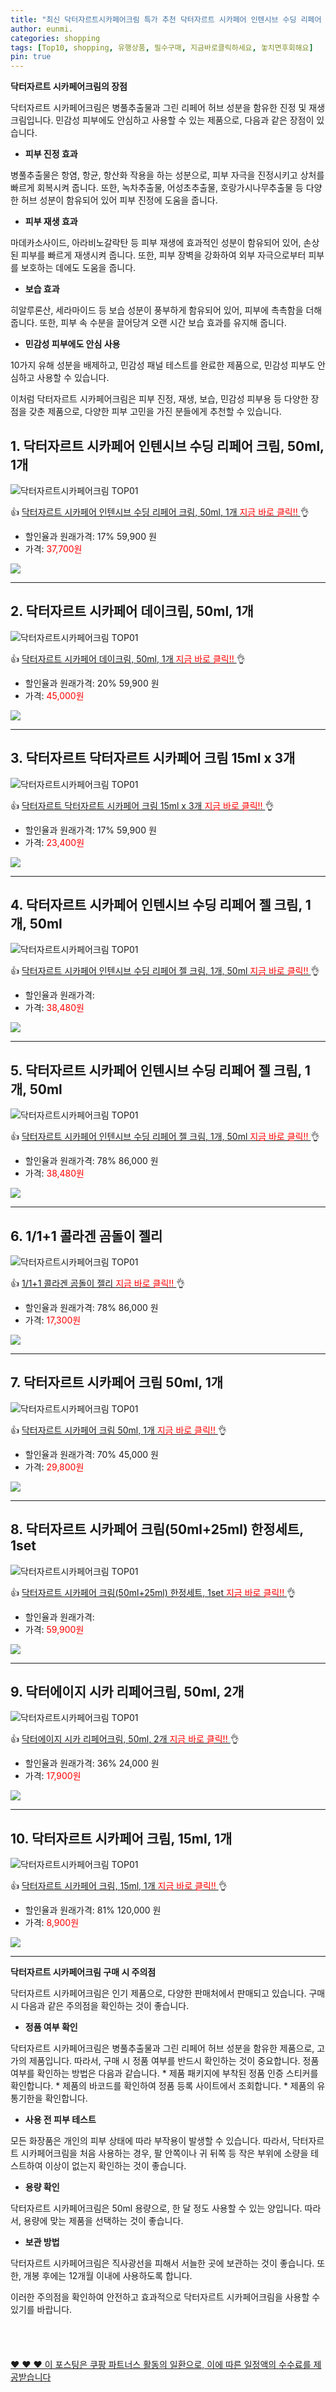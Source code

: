 ```yaml
---
title: "최신 닥터자르트시카페어크림 특가 추천 닥터자르트 시카페어 인텐시브 수딩 리페어 크림, 50ml, 1개 비교 장점"
author: eunmi.
categories: shopping
tags: [Top10, shopping, 유행상품, 필수구매, 지금바로클릭하세요, 놓치면후회해요]
pin: true
---
```

**닥터자르트 시카페어크림의 장점**

닥터자르트 시카페어크림은 병풀추출물과 그린 리페어 허브 성분을 함유한 진정 및 재생 크림입니다. 민감성 피부에도 안심하고 사용할 수 있는 제품으로, 다음과 같은 장점이 있습니다.

* **피부 진정 효과**

병풀추출물은 항염, 항균, 항산화 작용을 하는 성분으로, 피부 자극을 진정시키고 상처를 빠르게 회복시켜 줍니다. 또한, 녹차추출물, 어성초추출물, 호랑가시나무추출물 등 다양한 허브 성분이 함유되어 있어 피부 진정에 도움을 줍니다.

* **피부 재생 효과**

마데카소사이드, 아라비노갈락탄 등 피부 재생에 효과적인 성분이 함유되어 있어, 손상된 피부를 빠르게 재생시켜 줍니다. 또한, 피부 장벽을 강화하여 외부 자극으로부터 피부를 보호하는 데에도 도움을 줍니다.

* **보습 효과**

히알루론산, 세라마이드 등 보습 성분이 풍부하게 함유되어 있어, 피부에 촉촉함을 더해줍니다. 또한, 피부 속 수분을 끌어당겨 오랜 시간 보습 효과를 유지해 줍니다.

* **민감성 피부에도 안심 사용**

10가지 유해 성분을 배제하고, 민감성 패널 테스트를 완료한 제품으로, 민감성 피부도 안심하고 사용할 수 있습니다.

이처럼 닥터자르트 시카페어크림은 피부 진정, 재생, 보습, 민감성 피부용 등 다양한 장점을 갖춘 제품으로, 다양한 피부 고민을 가진 분들에게 추천할 수 있습니다.

   

## 1. 닥터자르트 시카페어 인텐시브 수딩 리페어 크림, 50ml, 1개

![닥터자르트시카페어크림 TOP01](https://thumbnail7.coupangcdn.com/thumbnails/remote/230x230ex/image/retail/images/2023/02/22/13/0/dacacdec-20d7-4e24-a634-c7d9219197cb.jpg)


👍 [닥터자르트 시카페어 인텐시브 수딩 리페어 크림, 50ml, 1개 <font color=red> 지금 바로 클릭!! </font> ](https://link.coupang.com/re/AFFSDP?lptag=AF3617701&subid=GithubCoopas&pageKey=7006667432&traceid=V0-153&itemId=17991439782&vendorItemId=85147991318) 👌 


- 할인율과 원래가격: 17%  59,900   원
- 가격: <span style='color:red'>37,700원</span>

[![](/discount_price.png)](https://link.coupang.com/re/AFFSDP?lptag=AF3617701&subid=GithubCoopas&pageKey=7006667432&traceid=V0-153&itemId=17991439782&vendorItemId=85147991318)

---


   

## 2. 닥터자르트 시카페어 데이크림, 50ml, 1개

![닥터자르트시카페어크림 TOP01](https://thumbnail6.coupangcdn.com/thumbnails/remote/230x230ex/image/vendor_inventory/d14d/793c53ae18a67a2a790e07ac0de1f55f9ee07a77558779f66fd6ae115f5b.jpg)


👍 [닥터자르트 시카페어 데이크림, 50ml, 1개 <font color=red> 지금 바로 클릭!! </font> ](https://link.coupang.com/re/AFFSDP?lptag=AF3617701&subid=GithubCoopas&pageKey=7006667432&traceid=V0-153&itemId=17203242826&vendorItemId=85000520218) 👌 


- 할인율과 원래가격: 20%  59,900   원
- 가격: <span style='color:red'>45,000원</span>

[![](/discount_price.png)](https://link.coupang.com/re/AFFSDP?lptag=AF3617701&subid=GithubCoopas&pageKey=7006667432&traceid=V0-153&itemId=17203242826&vendorItemId=85000520218)

---


   

## 3. 닥터자르트 닥터자르트 시카페어 크림 15ml x 3개

![닥터자르트시카페어크림 TOP01](https://thumbnail10.coupangcdn.com/thumbnails/remote/230x230ex/image/vendor_inventory/1959/bd3078ccbfff88ed896405dd39717f1de80877dfac5b53d8f3c149ebefb5.jpg)


👍 [닥터자르트 닥터자르트 시카페어 크림 15ml x 3개 <font color=red> 지금 바로 클릭!! </font> ](https://link.coupang.com/re/AFFSDP?lptag=AF3617701&subid=GithubCoopas&pageKey=7006667432&traceid=V0-153&itemId=18433742049&vendorItemId=85727060641) 👌 


- 할인율과 원래가격: 17%  59,900   원
- 가격: <span style='color:red'>23,400원</span>

[![](/discount_price.png)](https://link.coupang.com/re/AFFSDP?lptag=AF3617701&subid=GithubCoopas&pageKey=7006667432&traceid=V0-153&itemId=18433742049&vendorItemId=85727060641)

---


   

## 4. 닥터자르트 시카페어 인텐시브 수딩 리페어 젤 크림, 1개, 50ml

![닥터자르트시카페어크림 TOP01](https://thumbnail7.coupangcdn.com/thumbnails/remote/230x230ex/image/rs_quotation_api/6lfgomwv/f769393363664d3d8b642da43758685f.jpg)


👍 [닥터자르트 시카페어 인텐시브 수딩 리페어 젤 크림, 1개, 50ml <font color=red> 지금 바로 클릭!! </font> ](https://link.coupang.com/re/AFFSDP?lptag=AF3617701&subid=GithubCoopas&pageKey=7154005163&traceid=V0-153&itemId=17991529421&vendorItemId=85148081000) 👌 


- 할인율과 원래가격: 
- 가격: <span style='color:red'>38,480원</span>

[![](/discount_price.png)](https://link.coupang.com/re/AFFSDP?lptag=AF3617701&subid=GithubCoopas&pageKey=7154005163&traceid=V0-153&itemId=17991529421&vendorItemId=85148081000)

---


   

## 5. 닥터자르트 시카페어 인텐시브 수딩 리페어 젤 크림, 1개, 50ml

![닥터자르트시카페어크림 TOP01](https://thumbnail7.coupangcdn.com/thumbnails/remote/230x230ex/image/rs_quotation_api/6lfgomwv/f769393363664d3d8b642da43758685f.jpg)


👍 [닥터자르트 시카페어 인텐시브 수딩 리페어 젤 크림, 1개, 50ml <font color=red> 지금 바로 클릭!! </font> ](https://link.coupang.com/re/AFFSDP?lptag=AF3617701&subid=GithubCoopas&pageKey=7154005163&traceid=V0-153&itemId=17991529421&vendorItemId=85148081000) 👌 


- 할인율과 원래가격: 78%  86,000   원
- 가격: <span style='color:red'>38,480원</span>

[![](/discount_price.png)](https://link.coupang.com/re/AFFSDP?lptag=AF3617701&subid=GithubCoopas&pageKey=7154005163&traceid=V0-153&itemId=17991529421&vendorItemId=85148081000)

---


   

## 6. 1/1+1 콜라겐 곰돌이 젤리

![닥터자르트시카페어크림 TOP01](https://thumbnail7.coupangcdn.com/thumbnails/remote/230x230ex/image/vendor_inventory/adf3/76369225bbf027ca3ea8d3772504c70e249cc391679fb4046be149acd86a.png)


👍 [1/1+1 콜라겐 곰돌이 젤리 <font color=red> 지금 바로 클릭!! </font> ](https://link.coupang.com/re/AFFSDP?lptag=AF3617701&subid=GithubCoopas&pageKey=7700325453&traceid=V0-153&itemId=20615417932&vendorItemId=87699978066) 👌 


- 할인율과 원래가격: 78%  86,000   원
- 가격: <span style='color:red'>17,300원</span>

[![](/discount_price.png)](https://link.coupang.com/re/AFFSDP?lptag=AF3617701&subid=GithubCoopas&pageKey=7700325453&traceid=V0-153&itemId=20615417932&vendorItemId=87699978066)

---


   

## 7. 닥터자르트 시카페어 크림 50ml, 1개

![닥터자르트시카페어크림 TOP01](https://thumbnail6.coupangcdn.com/thumbnails/remote/230x230ex/image/vendor_inventory/7951/2674dea68e807375c036a36ddd8fba59dc33e73fdaa842f15a63a301e98a.jpeg)


👍 [닥터자르트 시카페어 크림 50ml, 1개 <font color=red> 지금 바로 클릭!! </font> ](https://link.coupang.com/re/AFFSDP?lptag=AF3617701&subid=GithubCoopas&pageKey=7420224709&traceid=V0-153&itemId=19246688549&vendorItemId=86555343185) 👌 


- 할인율과 원래가격: 70%  45,000   원
- 가격: <span style='color:red'>29,800원</span>

[![](/discount_price.png)](https://link.coupang.com/re/AFFSDP?lptag=AF3617701&subid=GithubCoopas&pageKey=7420224709&traceid=V0-153&itemId=19246688549&vendorItemId=86555343185)

---


   

## 8. 닥터자르트 시카페어 크림(50ml+25ml) 한정세트, 1set

![닥터자르트시카페어크림 TOP01](https://thumbnail8.coupangcdn.com/thumbnails/remote/230x230ex/image/vendor_inventory/715a/ffaf81b2f90b791016bc1f7be766987afa267e8e39f6db850270e78f3df9.png)


👍 [닥터자르트 시카페어 크림(50ml+25ml) 한정세트, 1set <font color=red> 지금 바로 클릭!! </font> ](https://link.coupang.com/re/AFFSDP?lptag=AF3617701&subid=GithubCoopas&pageKey=6461142752&traceid=V0-153&itemId=14061553910&vendorItemId=81308874959) 👌 


- 할인율과 원래가격: 
- 가격: <span style='color:red'>59,900원</span>

[![](/discount_price.png)](https://link.coupang.com/re/AFFSDP?lptag=AF3617701&subid=GithubCoopas&pageKey=6461142752&traceid=V0-153&itemId=14061553910&vendorItemId=81308874959)

---


   

## 9. 닥터에이지 시카 리페어크림, 50ml, 2개

![닥터자르트시카페어크림 TOP01](https://thumbnail9.coupangcdn.com/thumbnails/remote/230x230ex/image/retail/images/4364813542549906-5350c7a7-9279-4c44-9c77-bd016f22f702.jpg)


👍 [닥터에이지 시카 리페어크림, 50ml, 2개 <font color=red> 지금 바로 클릭!! </font> ](https://link.coupang.com/re/AFFSDP?lptag=AF3617701&subid=GithubCoopas&pageKey=6174360973&traceid=V0-153&itemId=2647629542&vendorItemId=70638435618) 👌 


- 할인율과 원래가격: 36%  24,000   원
- 가격: <span style='color:red'>17,900원</span>

[![](/discount_price.png)](https://link.coupang.com/re/AFFSDP?lptag=AF3617701&subid=GithubCoopas&pageKey=6174360973&traceid=V0-153&itemId=2647629542&vendorItemId=70638435618)

---


   

## 10. 닥터자르트 시카페어 크림, 15ml, 1개

![닥터자르트시카페어크림 TOP01](https://thumbnail8.coupangcdn.com/thumbnails/remote/230x230ex/image/vendor_inventory/76f2/56bc54fc7c29763a212ea02064e997e5da3cf9f3e5f44beb76cfd9013c8a.jpeg)


👍 [닥터자르트 시카페어 크림, 15ml, 1개 <font color=red> 지금 바로 클릭!! </font> ](https://link.coupang.com/re/AFFSDP?lptag=AF3617701&subid=GithubCoopas&pageKey=7006667432&traceid=V0-153&itemId=1066761178&vendorItemId=86916264598) 👌 


- 할인율과 원래가격: 81%  120,000   원
- 가격: <span style='color:red'>8,900원</span>

[![](/discount_price.png)](https://link.coupang.com/re/AFFSDP?lptag=AF3617701&subid=GithubCoopas&pageKey=7006667432&traceid=V0-153&itemId=1066761178&vendorItemId=86916264598)

---
**닥터자르트 시카페어크림 구매 시 주의점**

닥터자르트 시카페어크림은 인기 제품으로, 다양한 판매처에서 판매되고 있습니다. 구매 시 다음과 같은 주의점을 확인하는 것이 좋습니다.

* **정품 여부 확인**

닥터자르트 시카페어크림은 병풀추출물과 그린 리페어 허브 성분을 함유한 제품으로, 고가의 제품입니다. 따라서, 구매 시 정품 여부를 반드시 확인하는 것이 중요합니다. 정품 여부를 확인하는 방법은 다음과 같습니다.
    * 제품 패키지에 부착된 정품 인증 스티커를 확인합니다.
    * 제품의 바코드를 확인하여 정품 등록 사이트에서 조회합니다.
    * 제품의 유통기한을 확인합니다.

* **사용 전 피부 테스트**

모든 화장품은 개인의 피부 상태에 따라 부작용이 발생할 수 있습니다. 따라서, 닥터자르트 시카페어크림을 처음 사용하는 경우, 팔 안쪽이나 귀 뒤쪽 등 작은 부위에 소량을 테스트하여 이상이 없는지 확인하는 것이 좋습니다.

* **용량 확인**

닥터자르트 시카페어크림은 50ml 용량으로, 한 달 정도 사용할 수 있는 양입니다. 따라서, 용량에 맞는 제품을 선택하는 것이 좋습니다.

* **보관 방법**

닥터자르트 시카페어크림은 직사광선을 피해서 서늘한 곳에 보관하는 것이 좋습니다. 또한, 개봉 후에는 12개월 이내에 사용하도록 합니다.

이러한 주의점을 확인하여 안전하고 효과적으로 닥터자르트 시카페어크림을 사용할 수 있기를 바랍니다.<br><br><br><br><br> [ ❤ ❤ ❤ 이 포스팅은 쿠팡 파트너스 활동의 일환으로, 이에 따른 일정액의 수수료를 제공받습니다](https://link.coupang.com/a/bcEFyh)